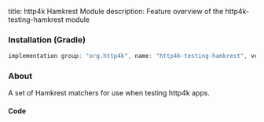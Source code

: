 title: http4k Hamkrest Module
description: Feature overview of the http4k-testing-hamkrest module

### Installation (Gradle)

```groovy
implementation group: "org.http4k", name: "http4k-testing-hamkrest", version: "4.4.1.0"
```

### About

A set of Hamkrest matchers for use when testing http4k apps.

#### Code [<img class="octocat"/>](https://github.com/http4k/http4k/blob/master/src/docs/guide/modules/hamkrest/example.kt)

<script src="https://gist-it.appspot.com/https://github.com/http4k/http4k/blob/master/src/docs/guide/modules/hamkrest/example.kt"></script>

[http4k]: https://http4k.org
